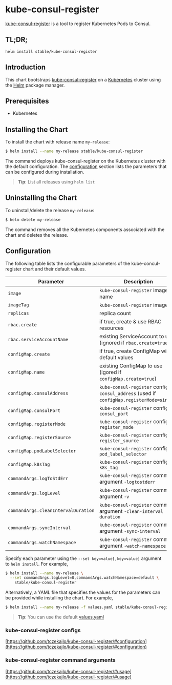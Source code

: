 # kube-consul-register

[kube-consul-register](https://github.com/tczekajlo/kube-consul-register) is a tool to register Kubernetes Pods to Consul.

## TL;DR;

```
helm install stable/kube-consul-register
```

## Introduction

This chart bootstraps [kube-consul-register](https://github.com/tczekajlo/kube-consul-register) on a [Kubernetes](http://kubernetes.io) cluster using the [Helm](https://helm.sh) package manager.

## Prerequisites

* Kubernetes

## Installing the Chart

To install the chart with release name `my-release`:

```bash
$ helm install --name my-release stable/kube-consul-register
```

The command deploys kube-consul-register on the Kubernetes cluster with the default configuration. The [configuration](#configuration) section lists the parameters that can be configured during installation.

> **Tip**: List all releases using `helm list`

## Uninstalling the Chart

To uninstall/delete the release `my-release`:

```bash
$ helm delete my-release
```

The command removes all the Kubernetes components associated with the chart and deletes the release.

## Configuration

The following table lists the configurable parameters of the kube-concul-register chart and their default values.

| Parameter                           | Description                                                                               | Default                          |
| ----------------------------------- | ----------------------------------------------------------------------------------------- | -------------------------------- |
| `image`                             | `kube-consul-register` image name                                                         | `tczekajlo/kube-consul-register` |
| `imageTag`                          | `kube-consul-register` image tag                                                          | `0.1.6`                          |
| `replicas`                          | replica count                                                                             | `3`                              |
| `rbac.create`                       | if true, create & use RBAC resources                                                      | `true`                           |
| `rbac.serviceAccountName`           | existing ServiceAccount to use (ignored if `rbac.create=true`)                            | `default`                        |
| `configMap.create`                  | if true, create ConfigMap with default values                                             | `true`                           |
| `configMap.name`                    | existing ConfigMap to use (igored if `configMap.create=true`)                             | `nil`                            |
| `configMap.consulAddress`           | `kube-consul-register` config, `consul_address` (used if `configMap.registerMode=single`) | `localhost`                      |
| `configMap.consulPort`              | `kube-consul-register` config, `consul_port`                                              | `8500`                           |
| `configMap.registerMode`            | `kube-consul-register` config, `register_mode`                                            | `node`                           |
| `configMap.registerSource`          | `kube-consul-register` config, `register_source`                                          | `pod`                            |
| `configMap.podLabelSelector`        | `kube-consul-register` config, `pod_label_selector`                                       | ``                               |
| `configMap.k8sTag`                  | `kube-consul-register` config, `k8s_tag`                                                  | `kubernetes`                     |
| `commandArgs.logToStdErr`           | `kube-consul-register` command argument `-logtostderr`                                    | `true`                           |
| `commandArgs.logLevel`              | `kube-consul-register` command argument `-v`                                              | `nil`                            |
| `commandArgs.cleanIntervalDuration` | `kube-consul-register` command argument `-clean-interval duration`                        | `nil`                            |
| `commandArgs.syncInterval`          | `kube-consul-register` command argument `-sync-interval`                                  | `nil`                            |
| `commandArgs.watchNamespace`        | `kube-consul-register` command argument `-watch-namespace`                                | `nil`                            |

Specify each parameter using the `--set key=value[,key=value]` argument to `helm install`. For example,

```bash
$ helm install --name my-release \
  --set commandArgs.logLevel=8,commandArgs.watchNamespace=default \
    stable/kube-consul-register
```

Alternatively, a YAML file that specifies the values for the parameters can be provided while installing the chart. For example,

```bash
$ helm install --name my-release -f values.yaml stable/kube-consul-register
```

> **Tip**: You can use the default [values.yaml](values.yaml)

### kube-consul-register configs

[https://github.com/tczekajlo/kube-consul-register/#configuration](https://github.com/tczekajlo/kube-consul-register/#configuration)

### kube-consul-register command arguments

[https://github.com/tczekajlo/kube-consul-register/#usage](https://github.com/tczekajlo/kube-consul-register/#usage)